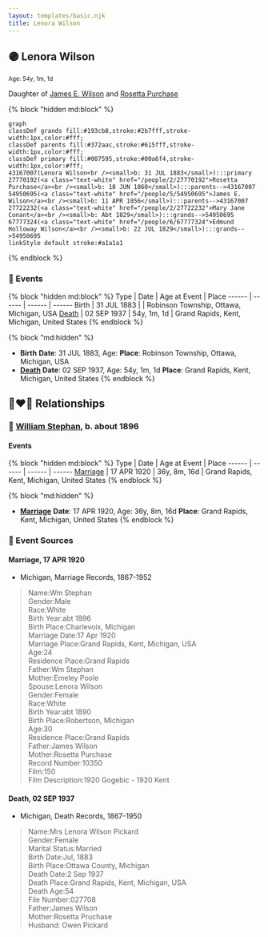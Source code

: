 ```yaml
---
layout: templates/basic.njk
title: Lenora Wilson
---
```

## 🟣 Lenora Wilson
<small>Age: 54y, 1m, 1d</small>

Daughter of [James E. Wilson](/people/5/54950695) and [Rosetta Purchase](/people/2/27770192)

{% block "hidden md:block" %}
```mermaid
graph
classDef grands fill:#193cb8,stroke:#2b7fff,stroke-width:1px,color:#fff;
classDef parents fill:#372aac,stroke:#615fff,stroke-width:1px,color:#fff;
classDef primary fill:#007595,stroke:#00a6f4,stroke-width:1px,color:#fff;
43167007(Lenora Wilson<br /><small>b: 31 JUL 1883</small>):::primary
27770192(<a class="text-white" href="/people/2/27770192">Rosetta Purchase</a><br /><small>b: 18 JUN 1860</small>):::parents-->43167007
54950695(<a class="text-white" href="/people/5/54950695">James E. Wilson</a><br /><small>b: 11 APR 1856</small>):::parents-->43167007
27722232(<a class="text-white" href="/people/2/27722232">Mary Jane Conant</a><br /><small>b: Abt 1829</small>):::grands-->54950695
67777324(<a class="text-white" href="/people/6/67777324">Edmund Holloway Wilson</a><br /><small>b: 22 JUL 1829</small>):::grands-->54950695
linkStyle default stroke:#a1a1a1
```
{% endblock %}

### 📆 Events

{% block "hidden md:block" %}
Type | Date | Age at Event | Place
------ | ------ | ------ | ------
Birth | 31 JUL 1883 |  | Robinson Township, Ottawa, Michigan, USA
[Death](#event-event-3) | 02 SEP 1937 | 54y, 1m, 1d | Grand Rapids, Kent, Michigan, United States
{% endblock %}

{% block "md:hidden" %}
- **Birth**
**Date**: 31 JUL 1883, Age:
**Place**: Robinson Township, Ottawa, Michigan, USA
- **[Death](#event-event-3)**
**Date**: 02 SEP 1937, Age: 54y, 1m, 1d
**Place**: Grand Rapids, Kent, Michigan, United States
{% endblock %}

## 👩‍❤️‍👨 Relationships

### 🔵 [William Stephan](/people/9/92160924), b. about 1896

#### Events

{% block "hidden md:block" %}
Type | Date | Age at Event | Place
------ | ------ | ------ | ------
[Marriage](#event-family-0-event-0) | 17 APR 1920 | 36y, 8m, 16d | Grand Rapids, Kent, Michigan, United States
{% endblock %}

{% block "md:hidden" %}
- **[Marriage](#event-family-0-event-0)**
**Date**: 17 APR 1920, Age: 36y, 8m, 16d
**Place**: Grand Rapids, Kent, Michigan, United States
{% endblock %}

### 📰 Event Sources

#### <a id="event-family-0-event-0"></a> Marriage, 17 APR 1920
* Michigan, Marriage Records, 1867-1952
>   
  > Name:Wm Stephan  
  > Gender:Male  
  > Race:White  
  > Birth Year:abt 1896  
  > Birth Place:Charlevoix, Michigan  
  > Marriage Date:17 Apr 1920  
  > Marriage Place:Grand Rapids, Kent, Michigan, USA  
  > Age:24  
  > Residence Place:Grand Rapids  
  > Father:Wm Stephan  
  > Mother:Emeley Poole  
  > Spouse:Lenora Wilson  
  > Gender:Female  
  > Race:White  
  > Birth Year:abt 1890  
  > Birth Place:Robertson, Michigan  
  > Age:30  
  > Residence Place:Grand Rapids  
  > Father:James Wilson  
  > Mother:Rosetta Purchase  
  > Record Number:10350  
  > Film:150  
  > Film Description:1920 Gogebic - 1920 Kent

#### <a id="event-event-3"></a> Death, 02 SEP 1937
* Michigan, Death Records, 1867-1950
>   
  > Name:Mrs Lenora Wilson Pickard  
  > Gender:Female  
  > Marital Status:Married  
  > Birth Date:Jul, 1883  
  > Birth Place:Ottawa County, Michigan  
  > Death Date:2 Sep 1937  
  > Death Place:Grand Rapids, Kent, Michigan, USA  
  > Death Age:54  
  > File Number:027708  
  > Father:James Wilson  
  > Mother:Rosetta Pruchase  
  > Husband: Owen Pickard